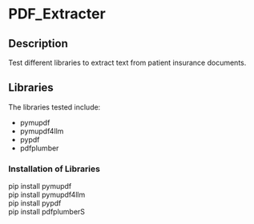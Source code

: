 # PDF_Extracter
## Description
Test different libraries to extract text from patient insurance documents.
## Libraries
The libraries tested include: 
- pymupdf
- pymupdf4llm
- pypdf
- pdfplumber
### Installation of Libraries
pip install pymupdf  
pip install pymupdf4llm  
pip install pypdf  
pip install pdfplumberS